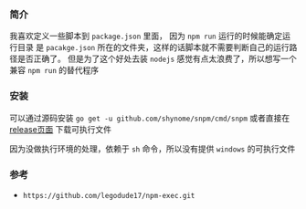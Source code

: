 ### 简介

我喜欢定义一些脚本到 `package.json` 里面， 因为 `npm run` 运行的时候能确定运行目录
是 `pacakge.json`  所在的文件夹，这样的话脚本就不需要判断自己的运行路径是否正确了。
但是为了这个好处去装 `nodejs` 感觉有点太浪费了，所以想写一个兼容 `npm run` 的替代程序

### 安装

可以通过源码安装
`go get -u github.com/shynome/snpm/cmd/snpm`
或者直接在 [release页面](https://github.com/shynome/snpm/releases) 下载可执行文件

因为没做执行环境的处理，依赖于 `sh` 命令，所以没有提供 `windows` 的可执行文件

### 参考

- `https://github.com/legodude17/npm-exec.git`
